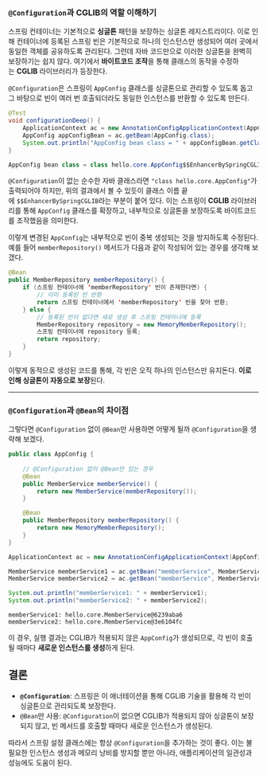 ### `@Configuration`과 CGLIB의 역할 이해하기
스프링 컨테이너는 기본적으로 **싱글톤** 패턴을 보장하는 싱글톤 레지스트리이다. 이로 인해 컨테이너에 등록된 스프링 빈은 기본적으로 하나의 인스턴스만 생성되어 여러 곳에서 동일한 객체를 공유하도록 관리된다. 그런데 자바 코드만으로 이러한 싱글톤을 완벽히 보장하기는 쉽지 않다. 여기에서 **바이트코드 조작**을 통해 클래스의 동작을 수정하는 **CGLIB** 라이브러리가 등장한다.

`@Configuration`은 스프링이 `AppConfig` 클래스를 싱글톤으로 관리할 수 있도록 돕고 그 바탕으로 빈이 여러 번 호출되더라도 동일한 인스턴스를 반환할 수 있도록 만든다. 

```java
@Test
void configurationDeep() {
    ApplicationContext ac = new AnnotationConfigApplicationContext(AppConfig.class);
    AppConfig appConfigBean = ac.getBean(AppConfig.class);
    System.out.println("AppConfig bean class = " + appConfigBean.getClass());
}
```

```java
AppConfig bean class = class hello.core.AppConfig$$EnhancerBySpringCGLIB$$bd479d70
```

`@Configuration`이 없는 순수한 자바 클래스라면 `"class hello.core.AppConfig"`가 출력되어야 하지만, 위의 결과에서 볼 수 있듯이 클래스 이름 끝에 `$$EnhancerBySpringCGLIB`라는 부분이 붙어 있다. 이는 스프링이 **CGLIB** 라이브러리를 통해 `AppConfig` 클래스를 확장하고, 내부적으로 싱글톤을 보장하도록 바이트코드를 조작했음을 의미한다.

이렇게 변경된 `AppConfig`는 내부적으로 빈이 중복 생성되는 것을 방지하도록 수정된다. 예를 들어 `memberRepository()` 메서드가 다음과 같이 작성되어 있는 경우를 생각해 보갰다.
```java
@Bean
public MemberRepository memberRepository() {
    if (스프링 컨테이너에 'memberRepository' 빈이 존재한다면) {
        // 이미 등록된 빈 반환
        return 스프링 컨테이너에서 'memberRepository' 빈을 찾아 반환;
    } else {
        // 등록된 빈이 없다면 새로 생성 후 스프링 컨테이너에 등록
        MemberRepository repository = new MemoryMemberRepository();
        스프링 컨테이너에 repository 등록;
        return repository;
    }
}
```
이렇게 동적으로 생성된 코드를 통해, 각 빈은 오직 하나의 인스턴스만 유지돈다. **이로 인해 싱글톤이 자동으로 보장**된다.

---
### `@Configuration`과 `@Bean`의 차이점
그렇다면 `@Configuration` 없이 `@Bean`만 사용하면 어떻게 될까 `@Configuration`을 생략해 보겠다.
```java
public class AppConfig {
    
    // @Configuration 없이 @Bean만 있는 경우
    @Bean
    public MemberService memberService() {
        return new MemberService(memberRepository());
    }

    @Bean
    public MemberRepository memberRepository() {
        return new MemoryMemberRepository();
    }
}

```

```java
ApplicationContext ac = new AnnotationConfigApplicationContext(AppConfig.class);

MemberService memberService1 = ac.getBean("memberService", MemberService.class);
MemberService memberService2 = ac.getBean("memberService", MemberService.class);

System.out.println("memberService1: " + memberService1);
System.out.println("memberService2: " + memberService2);

```

```
memberService1: hello.core.MemberService@6239aba6
memberService2: hello.core.MemberService@3e6104fc
```
이 경우, 실행 결과는 CGLIB가 적용되지 않은 `AppConfig`가 생성되므로, 각 빈이 호출될 때마다 **새로운 인스턴스를 생성**하게 된다. 
## 결론
- **`@Configuration`**: 스프링은 이 애너테이션을 통해 CGLIB 기술을 활용해 각 빈이 싱글톤으로 관리되도록 보장한다.
- `@Bean`만 사용: `@Configuration`이 없으면 CGLIB가 적용되지 않아 싱글톤이 보장되지 않고, 빈 메서드를 호출할 때마다 새로운 인스턴스가 생성된다.

따라서 스프링 설정 클래스에는 항상 `@Configuration`을 추가하는 것이 좋다. 이는 불필요한 인스턴스 생성과 메모리 낭비를 방지할 뿐만 아니라, 애플리케이션의 일관성과 성능에도 도움이 된다.